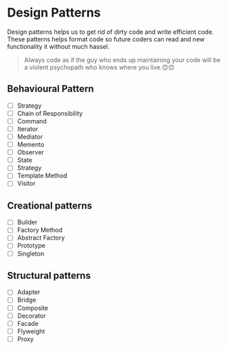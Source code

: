 # Design Patterns
Design patterns helps us to get rid of dirty code and write efficient code. These patterns helps format code so future coders can read and new functionality it without much hassel. 
> Always code as if the guy who ends up maintaining your code will be a violent psychopath who knows where you live.😊😊

## Behavioural Pattern 
 - [ ] Strategy
 - [ ] Chain of Responsibility
 - [ ] Command
 - [ ] Iterator
 - [ ] Mediator
 - [ ] Memento
 - [ ] Observer
 - [ ] State
 - [ ] Strategy
 - [ ] Template Method
 - [ ] Visitor

## Creational patterns
 - [ ] Builder
 - [ ] Factory Method
 - [ ] Abstract Factory
 - [ ] Prototype
 - [ ] Singleton

## Structural patterns
 - [ ] Adapter
 - [ ] Bridge
 - [ ] Composite
 - [ ] Decorator
 - [ ] Facade
 - [ ] Flyweight
 - [ ] Proxy
